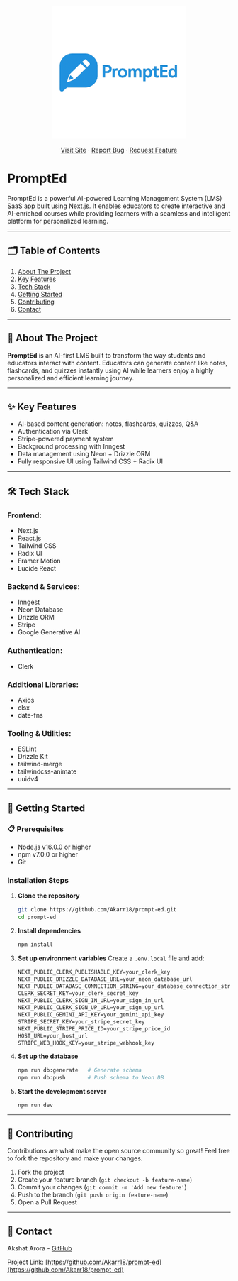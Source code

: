 <br />
<div align="center">
  <a href="https://github.com/othneildrew/Best-README-Template">
    <img src="public/logo.png" alt="Logo" width="300" height="300">
  </a>
  <p align="center">
    <a href="https://prompt-ed-rose.vercel.app/">Visit Site</a>
    ·
    <a href="https://github.com/Akarr18/issues">Report Bug</a>
    ·
    <a href="https://github.com/Akarr18/pulls">Request Feature</a>
  </p>
</div>

# PromptEd


PromptEd is a powerful AI-powered Learning Management System (LMS) SaaS app built using Next.js. It enables educators to create interactive and AI-enriched courses while providing learners with a seamless and intelligent platform for personalized learning.



---

## 🗂️ Table of Contents

1. [About The Project](#-about-the-project)  
2. [Key Features](#-key-features)  
3. [Tech Stack](#️-tech-stack)  
4. [Getting Started](#-getting-started)  
5. [Contributing](#-contributing)    
6. [Contact](#-contact)

---

## 🚀 About The Project

**PromptEd** is an AI-first LMS built to transform the way students and educators interact with content. Educators can generate content like notes, flashcards, and quizzes instantly using AI while learners enjoy a highly personalized and efficient learning journey.

---

## ✨ Key Features

- AI-based content generation: notes, flashcards, quizzes, Q&A
- Authentication via Clerk
- Stripe-powered payment system
- Background processing with Inngest
- Data management using Neon + Drizzle ORM
- Fully responsive UI using Tailwind CSS + Radix UI

---

## 🛠️ Tech Stack

### Frontend:
- Next.js
- React.js
- Tailwind CSS
- Radix UI
- Framer Motion
- Lucide React

### Backend & Services:
- Inngest
- Neon Database
- Drizzle ORM
- Stripe
- Google Generative AI

### Authentication:
- Clerk

### Additional Libraries:
- Axios
- clsx
- date-fns

### Tooling & Utilities:
- ESLint
- Drizzle Kit
- tailwind-merge
- tailwindcss-animate
- uuidv4

---

## 🚀 Getting Started

### 📋 Prerequisites

- Node.js v16.0.0 or higher
- npm v7.0.0 or higher
- Git

### Installation Steps

1. **Clone the repository**
   ```bash
   git clone https://github.com/Akarr18/prompt-ed.git
   cd prompt-ed
   ```

2. **Install dependencies**
   ```bash
   npm install
   ```

3. **Set up environment variables**
   Create a `.env.local` file and add:
   ```env
   NEXT_PUBLIC_CLERK_PUBLISHABLE_KEY=your_clerk_key
   NEXT_PUBLIC_DRIZZLE_DATABASE_URL=your_neon_database_url
   NEXT_PUBLIC_DATABASE_CONNECTION_STRING=your_database_connection_string
   CLERK_SECRET_KEY=your_clerk_secret_key
   NEXT_PUBLIC_CLERK_SIGN_IN_URL=your_sign_in_url
   NEXT_PUBLIC_CLERK_SIGN_UP_URL=your_sign_up_url
   NEXT_PUBLIC_GEMINI_API_KEY=your_gemini_api_key
   STRIPE_SECRET_KEY=your_stripe_secret_key
   NEXT_PUBLIC_STRIPE_PRICE_ID=your_stripe_price_id
   HOST_URL=your_host_url
   STRIPE_WEB_HOOK_KEY=your_stripe_webhook_key
   ```

4. **Set up the database**
   ```bash
   npm run db:generate   # Generate schema
   npm run db:push       # Push schema to Neon DB
   ```

5. **Start the development server**
   ```bash
   npm run dev
   ```

---

## 🤝 Contributing

Contributions are what make the open source community so great! Feel free to fork the repository and make your changes.

1. Fork the project  
2. Create your feature branch (`git checkout -b feature-name`)  
3. Commit your changes (`git commit -m 'Add new feature'`)  
4. Push to the branch (`git push origin feature-name`)  
5. Open a Pull Request

---



## 📧 Contact

Akshat Arora - [GitHub](https://github.com/Akarr18)

Project Link: [https://github.com/Akarr18/prompt-ed](https://github.com/Akarr18/prompt-ed)
